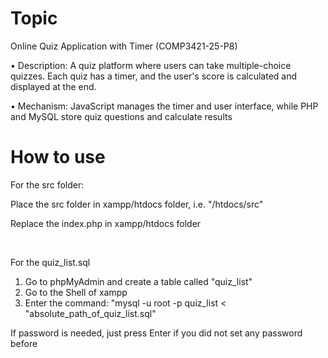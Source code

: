 # Topic
Online Quiz Application with Timer (COMP3421-25-P8)
<p>• Description: A quiz platform where users can take multiple-choice quizzes. Each 
quiz has a timer, and the user's score is calculated and displayed at the end.</p>
<p>• Mechanism: JavaScript manages the timer and user interface, while PHP and 
MySQL store quiz questions and calculate results</p>

# How to use
For the src folder:
<p>Place the src folder in xampp/htdocs folder, i.e. "<path_to_xampp>/htdocs/src"</p>
<p>Replace the index.php in xampp/htdocs folder</p>

<br>
<p>For the quiz_list.sql</p>
<ol>
  <li>Go to phpMyAdmin and create a table called "quiz_list"</li>
  <li>Go to the Shell of xampp</li>
  <li>Enter the command: "mysql -u root -p quiz_list < "absolute_path_of_quiz_list.sql"</li>
</ol>
<p>If password is needed, just press Enter if you did not set any password before</p>
